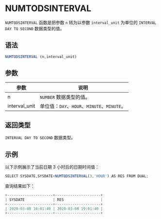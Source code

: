 NUMTODSINTERVAL 
====================================



`NUMTODSINTERVAL` 函数是把参数 `n` 转为以参数 `interval_unit` 为单位的 `INTERVAL DAY TO SECOND` 数据类型的值。

语法 
--------------

```javascript
NUMTODSINTERVAL (n,interval_unit)
```



参数 
--------------



|      参数       |                 说明                  |
|---------------|-------------------------------------|
| n             | `NUMBER` 数据类型的值。                    |
| interval_unit | 单位值：`DAY`、`HOUR`、`MINUTE`、`MINUTE`。 |



返回类型 
----------------

`INTERVAL DAY TO SECOND` 数据类型。

示例 
--------------

以下示例展示了当前日期 3 小时后的日期时间值：

```javascript
SELECT SYSDATE,SYSDATE+NUMTODSINTERVAL(3,'HOUR') AS RES FROM DUAL;
```



查询结果如下：

```javascript
+---------------------+---------------------+
| SYSDATE             | RES                 |
+---------------------+---------------------+
| 2020-03-08 16:01:40 | 2020-03-08 19:01:40 |
+---------------------+---------------------+
```


